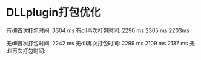 # DLLplugin打包优化

有dll首次打包时间: 3304 ms
有dll再次打包时间: 2290 ms 2305 ms 2203ms

无dll首次打包时间: 2242 ms
无dll再次打包时间: 2299 ms 2109 ms 2137 ms
无dll再次打包时间: 